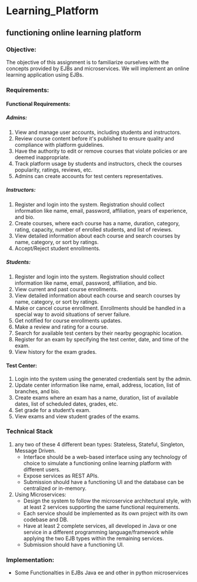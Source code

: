 # Learning_Platform
## functioning online learning platform

### Objective:
The objective of this assignment is to familiarize ourselves with the concepts provided by EJBs and microservices. We will implement an online learning application using EJBs.

### Requirements:
#### Functional Requirements:
##### Admins:
1. View and manage user accounts, including students and instructors.
2. Review course content before it's published to ensure quality and compliance with platform guidelines.
3. Have the authority to edit or remove courses that violate policies or are deemed inappropriate.
4. Track platform usage by students and instructors, check the courses popularity, ratings, reviews, etc.
5. Admins can create accounts for test centers representatives.
##### Instructors:
1. Register and login into the system. Registration should collect information like name, email, password, affiliation, years of experience, and bio.
2. Create courses, where each course has a name, duration, category, rating, capacity, number of enrolled students, and list of reviews.
3. View detailed information about each course and search courses by name, category, or sort by ratings.
4. Accept/Reject student enrollments.
##### Students:
1. Register and login into the system. Registration should collect information like name, email, password, affiliation, and bio.
2. View current and past course enrollments.
3. View detailed information about each course and search courses by name, category, or sort by ratings.
4. Make or cancel course enrollment. Enrollments should be handled in a special way to avoid situations of server failure.
5. Get notified for course enrollments updates.
6. Make a review and rating for a course.
7. Search for available test centers by their nearby geographic location.
8. Register for an exam by specifying the test center, date, and time of the exam.
9. View history for the exam grades.

#### Test Center:
1. Login into the system using the generated credentials sent by the admin.
2. Update center information like name, email, address, location, list of branches, and bio.
3. Create exams where an exam has a name, duration, list of available dates, list of scheduled dates, grades, etc.
4.  Set grade for a student’s exam.
5.  View exams and view student grades of the exams.
   
### Technical Stack
1. any two of these 4 different bean types: Stateless, Stateful, Singleton, Message Driven.
   - Interface should be a web-based interface using any technology of choice to simulate a functioning online learning platform with different users.
   - Expose services as REST APIs.
   - Submission should have a functioning UI and the database can be centralized or in-memory.
2. Using Microservices:
   - Design the system to follow the microservice architectural style, with at least 2 services supporting the same functional requirements.
   - Each service should be implemented as its own project with its own codebase and DB.
   - Have at least 2 complete services, all developed in Java or one service in a different programming language/framework while applying the two EJB types within the remaining services.
   - Submission should have a functioning UI.

### Implementation:
- Some Functionalties in EJBs Java ee and other in python microservices 
